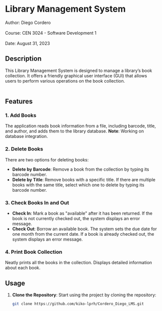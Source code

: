 # Library Management System

Author: Diego Cordero<br><br>
Course: CEN 3024 - Software Development 1<br><br>
Date: August 31, 2023

## Description

This Library Management System is designed to manage a library’s book collection. It offers a friendly graphical user interface (GUI) that allows users to perform various operations on the book collection. <br><br>

## Features

### 1. Add Books

The application reads book information from a file, including barcode, title, and author, and adds them to the library database.
**Note**: Working on database integration.


### 2. Delete Books

There are two options for deleting books:
- **Delete by Barcode**: Remove a book from the collection by typing its barcode number.
- **Delete by Title**: Remove books with a specific title. If there are multiple books with the same title, select which one to delete by typing its barcode number.

### 3. Check Books In and Out

- **Check In**: Mark a book as "available" after it has been returned. If the book is not currently checked out, the system displays an error message.
- **Check Out**: Borrow an available book. The system sets the due date for one month from the current date. If a book is already checked out, the system displays an error message.

### 4. Print Book Collection

Neatly prints all the books in the collection. Displays detailed information about each book.

## Usage

1. **Clone the Repository**: Start using the project by cloning the repository:

   ```bash
   git clone https://github.com/kiko-lprh/Cordero_Diego_LMS.git
